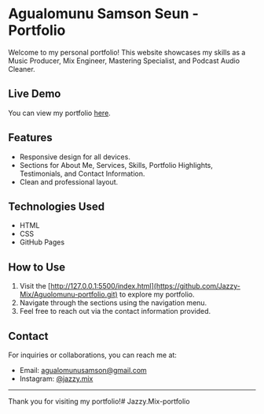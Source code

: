 # Agualomunu Samson Seun - Portfolio

Welcome to my personal portfolio! This website showcases my skills as a Music Producer, Mix Engineer, Mastering Specialist, and Podcast Audio Cleaner.

## Live Demo

You can view my portfolio [here](https://github.com/Jazzy-Mix/Aguolomunu-portfolio.git).

## Features

- Responsive design for all devices.
- Sections for About Me, Services, Skills, Portfolio Highlights, Testimonials, and Contact Information.
- Clean and professional layout.

## Technologies Used

- HTML
- CSS
- GitHub Pages

## How to Use

1. Visit the [http://127.0.0.1:5500/index.html](https://github.com/Jazzy-Mix/Aguolomunu-portfolio.git) to explore my portfolio.
2. Navigate through the sections using the navigation menu.
3. Feel free to reach out via the contact information provided.

## Contact

For inquiries or collaborations, you can reach me at:
- Email: agualomunusamson@gmail.com
- Instagram: [@jazzy.mix](https://instagram.com/jazzy.mix)


---

Thank you for visiting my portfolio!# Jazzy.Mix-portfolio
